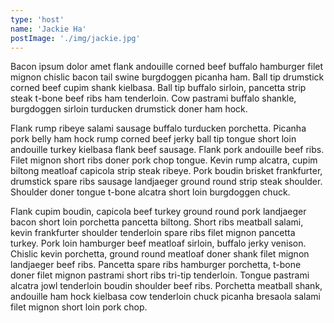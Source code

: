 ```yaml
---
type: 'host'
name: 'Jackie Ha'
postImage: './img/jackie.jpg'
---
```


Bacon ipsum dolor amet flank andouille corned beef buffalo hamburger filet mignon chislic bacon tail swine burgdoggen picanha ham. Ball tip drumstick corned beef cupim shank kielbasa. Ball tip buffalo sirloin, pancetta strip steak t-bone beef ribs ham tenderloin. Cow pastrami buffalo shankle, burgdoggen sirloin turducken drumstick doner ham hock.

Flank rump ribeye salami sausage buffalo turducken porchetta. Picanha pork belly ham hock rump corned beef jerky ball tip tongue short loin andouille turkey kielbasa flank beef sausage. Flank pork andouille beef ribs. Filet mignon short ribs doner pork chop tongue. Kevin rump alcatra, cupim biltong meatloaf capicola strip steak ribeye. Pork boudin brisket frankfurter, drumstick spare ribs sausage landjaeger ground round strip steak shoulder. Shoulder doner tongue t-bone alcatra short loin burgdoggen chuck.

Flank cupim boudin, capicola beef turkey ground round pork landjaeger bacon short loin porchetta pancetta biltong. Short ribs meatball salami, kevin frankfurter shoulder tenderloin spare ribs filet mignon pancetta turkey. Pork loin hamburger beef meatloaf sirloin, buffalo jerky venison. Chislic kevin porchetta, ground round meatloaf doner shank filet mignon landjaeger beef ribs. Pancetta spare ribs hamburger porchetta, t-bone doner filet mignon pastrami short ribs tri-tip tenderloin. Tongue pastrami alcatra jowl tenderloin boudin shoulder beef ribs. Porchetta meatball shank, andouille ham hock kielbasa cow tenderloin chuck picanha bresaola salami filet mignon short loin pork chop.

